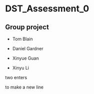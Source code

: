 # DST_Assessment_0
## Group project

* Tom Blain

* Daniel Gardner

* Xinyue Guan

* Xinyu Li


two enters 

to make a new line
